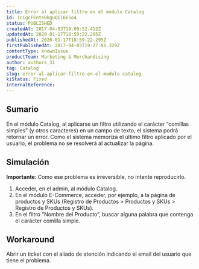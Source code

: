 ```yaml
---
title: Error al aplicar filtro en el módulo Catalog
id: 1cCgcFEnte0kguQIi6ESo4
status: PUBLISHED
createdAt: 2017-04-03T19:09:52.412Z
updatedAt: 2020-01-17T18:59:22.295Z
publishedAt: 2020-01-17T18:59:22.295Z
firstPublishedAt: 2017-04-03T19:27:01.329Z
contentType: knownIssue
productTeam: Marketing & Merchandising
author: authors_31
tag: Catalog
slug: error-al-aplicar-filtro-en-el-modulo-catalog
kiStatus: Fixed
internalReference: 
---
```


## Sumario

En el módulo Catalog, al aplicarse un filtro utilizando el carácter “comillas simples” (y otros caracteres) en un campo de texto, el sistema podrá retornar un error. Como el sistema memoriza el último filtro aplicado por el usuario, el problema no se resolverá al actualizar la página.

## Simulación

__Importante__: Como ese problema es irreversible, no intente reproducirlo.

1. Acceder, en el admin, al módulo Catalog.
2. En el módulo E-Commerce, acceder, por ejemplo, a la página de productos y SKUs (Registro de Productos > Productos y SKUs > Registro de Productos y SKUs).
3. En el filtro “Nombre del Producto”, buscar alguna palabra que contenga el carácter comilla simple.

## Workaround

Abrir un ticket con el aliado de atención indicando el email del usuario que tiene el problema.

